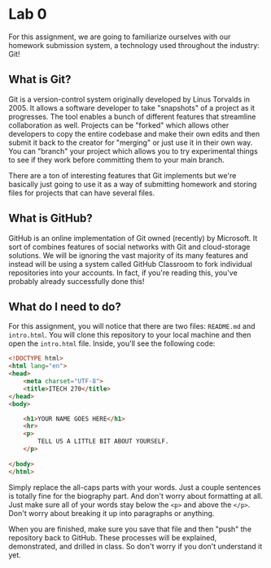 # Lab 0

For this assignment, we are going to familiarize ourselves with our homework submission system, a technology used throughout the industry: Git!

## What is Git?

Git is a version-control system originally developed by Linus Torvalds in 2005. It allows a software developer to take "snapshots" of a project as it progresses. The tool enables a bunch of different features that streamline collaboration as well. Projects can be "forked" which allows other developers to copy the entire codebase and make their own edits and then submit it back to the creator for "merging" or just use it in their own way. You can "branch" your project which allows you to try experimental things to see if they work before committing them to your main branch.

There are a ton of interesting features that Git implements but we're basically just going to use it as a way of submitting homework and storing files for projects that can have several files.

## What is GitHub?

GitHub is an online implementation of Git owned (recently) by Microsoft. It sort of combines features of social networks with Git and cloud-storage solutions. We will be ignoring the vast majority of its many features and instead will be using a system called GitHub Classroom to fork individual repositories into your accounts. In fact, if you're reading this, you've probably already successfully done this!

## What do I need to do?

For this assignment, you will notice that there are two files: `README.md` and `intro.html`. You will clone this repository to your local machine and then open the `intro.html` file. Inside, you'll see the following code:

```html
<!DOCTYPE html>
<html lang="en">
<head>
    <meta charset="UTF-8">
    <title>ITECH 270</title>
</head>
<body>

    <h1>YOUR NAME GOES HERE</h1>
    <hr>
    <p>
        TELL US A LITTLE BIT ABOUT YOURSELF.
    </p>
    
</body>
</html>
```

Simply replace the all-caps parts with your words. Just a couple sentences is totally fine for the biography part. And don't worry about formatting at all. Just make sure all of your words stay below the `<p>` and above the `</p>`. Don't worry about breaking it up into paragraphs or anything.

When you are finished, make sure you save that file and then "push" the repository back to GitHub. These processes will be explained, demonstrated, and drilled in class. So don't worry if you don't understand it yet.

